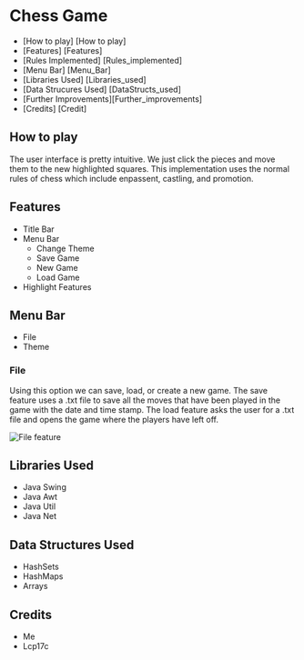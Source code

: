 # Chess Game
* [How to play] [How to play]
* [Features] [Features]
* [Rules Implemented] [Rules_implemented]
* [Menu Bar] [Menu_Bar]
* [Libraries Used] [Libraries_used]
* [Data Strucures Used] [DataStructs_used]
* [Further Improvements][Further_improvements]
* [Credits] [Credit]

## How to play
The user interface is pretty intuitive. We just click the pieces and move them to the new highlighted squares. This implementation uses the normal rules of chess which include enpassent, castling, and promotion.  

## Features
* Title Bar
* Menu Bar
  * Change Theme
  * Save Game
  * New Game
  * Load Game
* Highlight Features


## Menu Bar
* File
* Theme

### File
Using this option we can save, load, or create a new game. The save feature uses a .txt file to save all the moves that have been played in the game with the date and time stamp. The load feature asks the user for a .txt file and opens the game where the players have left off.

![File feature](https://github.com/pavankumarsai18/ChessGame/tree/main/pics/File.png)

## Libraries Used
* Java Swing
* Java Awt
* Java Util
* Java Net

## Data Structures Used
* HashSets
* HashMaps
* Arrays

## Credits
* Me
* Lcp17c

